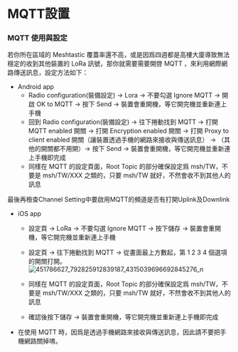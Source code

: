 # MQTT設置

### MQTT 使用與設定
若你所在區域的 Meshtastic 覆蓋率還不高，或是因爲四週都是高樓大廈導致無法穩定的收到其他裝置的 LoRa 訊號，那你就需要需要開啓 MQTT ，來利用網際網路傳送訊息，設定方法如下：
* Android app
    * Radio configuration(裝備設定) → Lora → 不要勾選 Ignore MQTT → 開啟 OK to MQTT → 按下 Send → 裝置會重開機，等它開完機並重新連上手機
    * 回到 Radio configuration(裝備設定) → 往下捲動找到 MQTT → 打開 MQTT enabled 開關 → 打開 Encryption enabled 開關 → 打開 Proxy to client enabled 開關（讓裝置透過手機的網路來接收與傳送訊息） → （其他的開關都不用開）→ 按下 Send → 裝置會重開機，等它開完機並重新連上手機即完成
    * 同樣在 MQTT 的設定頁面，Root Topic 的部分確保設定爲 msh/TW，不要是 msh/TW/XXX 之類的，只要 msh/TW 就好，不然會收不到其他人的訊息

最後再檢查Channel Setting中要啟用MQTT的頻道是否有打開Uplink及Downlink

* iOS app
    * 設定頁 → LoRa → 不要勾選 Ignore MQTT → 按下儲存 → 裝置會重開機，等它開完機並重新連上手機
    * 設定頁 → 往下捲動找到 MQTT → 從畫面最上方數起，第 1 2 3 4 個選項的開關打開。
![451786627_792825912839187_4315039696692845276_n](https://hackmd.io/_uploads/BJnVc8ou0.png)

    * 同樣在 MQTT 的設定頁面，Root Topic 的部分確保設定爲 msh/TW，不要是 msh/TW/XXX 之類的，只要 msh/TW 就好，不然會收不到其他人的訊息
    * 確認後按下儲存 → 裝置會重開機，等它開完機並重新連上手機即完成
* 在使用 MQTT 時，因爲是透過手機網路來接收與傳送訊息，因此請不要把手機網路關掉唷。